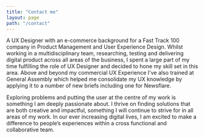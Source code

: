 ```yaml
---
title: "Contact me"
layout: page
path: "/contact"
---
```


<div class="lh-copy relative w-100 w-50-m w-75-l">
<div class="measure-wide">
A UX Designer with an e-commerce background for a Fast Track 100 company in Product Management and User Experience Design. Whilst working in a multidisciplinary team, researching, testing and delivering digital product across all areas of the business, I spent a large part of my time fulfilling the role of UX Designer and decided to hone my skill set in this area. Above and beyond my commercial UX Experience I've also trained at General Assembly which helped me consolidate my UX knowledge by applying it to a number of new briefs including one for Newsflare.

Exploring problems and putting the user at the centre of my work is something I am deeply passionate about. I thrive on finding solutions that are both creative and impactful, something I will continue to strive for in all areas of my work. In our ever increasing digital lives, I am excited to make a difference to people’s experiences within a cross functional and collaborative team.
</div>
</div>
